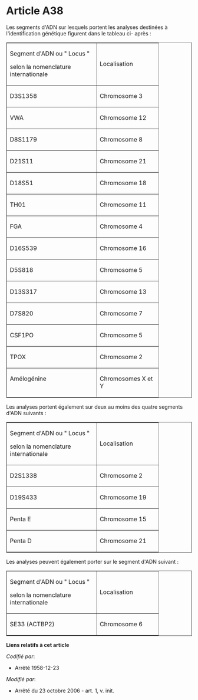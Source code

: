 # Article A38

Les segments d'ADN sur lesquels portent les analyses destinées à l'identification génétique figurent dans le tableau ci-
après : 

<table align="center" border="1" cellpadding="0" cellspacing="0" width="378">
  <tbody>
    <tr>
      <td width="227">

Segment d'ADN ou " Locus "

selon la nomenclature internationale

</td>
      <td width="151">

Localisation

</td>
    </tr>
    <tr>
      <td valign="top" width="227">

D3S1358

</td>
      <td valign="top" width="151">

Chromosome 3

</td>
    </tr>
    <tr>
      <td valign="top" width="227">

VWA

</td>
      <td valign="top" width="151">

Chromosome 12

</td>
    </tr>
    <tr>
      <td valign="top" width="227">

D8S1179

</td>
      <td valign="top" width="151">

Chromosome 8

</td>
    </tr>
    <tr>
      <td valign="top" width="227">

D21S11

</td>
      <td valign="top" width="151">

Chromosome 21

</td>
    </tr>
    <tr>
      <td valign="top" width="227">

D18S51

</td>
      <td valign="top" width="151">

Chromosome 18

</td>
    </tr>
    <tr>
      <td valign="top" width="227">

TH01

</td>
      <td valign="top" width="151">

Chromosome 11

</td>
    </tr>
    <tr>
      <td valign="top" width="227">

FGA 

</td>
      <td valign="top" width="151">

Chromosome 4

</td>
    </tr>
    <tr>
      <td valign="top" width="227">

D16S539

</td>
      <td valign="top" width="151">

Chromosome 16

</td>
    </tr>
    <tr>
      <td valign="top" width="227">

D5S818

</td>
      <td valign="top" width="151">

Chromosome 5

</td>
    </tr>
    <tr>
      <td valign="top" width="227">

D13S317

</td>
      <td valign="top" width="151">

Chromosome 13

</td>
    </tr>
    <tr>
      <td valign="top" width="227">

D7S820 

</td>
      <td valign="top" width="151">

Chromosome 7

</td>
    </tr>
    <tr>
      <td valign="top" width="227">

CSF1PO

</td>
      <td valign="top" width="151">

Chromosome 5

</td>
    </tr>
    <tr>
      <td valign="top" width="227">

TPOX

</td>
      <td valign="top" width="151">

Chromosome 2

</td>
    </tr>
    <tr>
      <td valign="top" width="227">

Amélogénine

</td>
      <td valign="top" width="151">

Chromosomes X et Y

</td>
    </tr>
  </tbody>
</table>

Les analyses portent également sur deux au moins des quatre segments d'ADN suivants :

<table align="center" border="1" cellpadding="0" cellspacing="0" width="378">
  <tbody>
    <tr>
      <td width="227">

Segment d'ADN ou " Locus "

selon la nomenclature internationale

</td>
      <td width="151">

Localisation

</td>
    </tr>
    <tr>
      <td valign="top" width="227">

D2S1338 

</td>
      <td valign="top" width="151">

Chromosome 2

</td>
    </tr>
    <tr>
      <td valign="top" width="227">

D19S433

</td>
      <td valign="top" width="151">

Chromosome 19

</td>
    </tr>
    <tr>
      <td valign="top" width="227">

Penta E

</td>
      <td valign="top" width="151">

Chromosome 15

</td>
    </tr>
    <tr>
      <td valign="top" width="227">

Penta D

</td>
      <td valign="top" width="151">

Chromosome 21

</td>
    </tr>
  </tbody>
</table>

Les analyses peuvent également porter sur le segment d'ADN suivant :

<table align="center" border="1" cellpadding="0" cellspacing="0" width="378">
  <tbody>
    <tr>
      <td width="227">

Segment d'ADN ou " Locus "

selon la nomenclature internationale

</td>
      <td width="151">

Localisation

</td>
    </tr>
    <tr>
      <td valign="top" width="227">

SE33 (ACTBP2)

</td>
      <td valign="top" width="151">

Chromosome 6

</td>
    </tr>
  </tbody>
</table>

**Liens relatifs à cet article**

_Codifié par_:

  - Arrêté 1958-12-23

_Modifié par_:

  - Arrêté du 23 octobre 2006 - art. 1, v. init.
